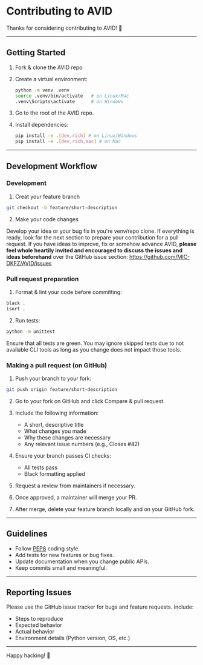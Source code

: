 # Contributing to AVID

Thanks for considering contributing to AVID! 🎉

---

## Getting Started

1. Fork & clone the AVID repo
2. Create a virtual environment:

   ```bash
   python -m venv .venv
   source .venv/bin/activate   # on Linux/Mac
   .venv\Scripts\activate      # on Windows
   ```
3. Go to the root of the AVID repo.
4. Install dependencies:

   ```bash
   pip install -e .[dev,rich] # on Linux/Windows
   pip install -e .[dev,rich,mac] # on Mac
   ```

---

## Development Workflow
### Development
1. Creat your feature branch
  ```bash
  git checkout -b feature/short-description
  ```
2. Make your code changes

Develop your idea or your bug fix in you're venv/repo clone.
If everything is ready, look for the next section to prepare your contribution for a pull request.
If you have ideas to improve, fix or somehow advance AVID, **please feel whole heartily invited and encouraged to
discuss the issues and ideas beforehand** over the GitHub issue section: https://github.com/MIC-DKFZ/AVID/issues  

### Pull request preparation
1. Format & lint your code before committing:

  ```bash
  black .
  isort .
  ```

2. Run tests:

  ```bash
  python -m unittest
  ```
Ensure that all tests are green. You may ignore skipped tests due to not available CLI tools as long as you change
does not impact those tools.

### Making a pull request (on GitHub)

1. Push your branch to your fork:
  ```bash
  git push origin feature/short-description
  ```
2. Go to your fork on GitHub and click Compare & pull request.
3. Include the following information:
   - A short, descriptive title
   - What changes you made 
   - Why these changes are necessary 
   - Any relevant issue numbers (e.g., Closes #42)
4. Ensure your branch passes CI checks:
   - All tests pass 
   - Black formatting applied

5. Request a review from maintainers if necessary. 
6. Once approved, a maintainer will merge your PR.
7. After merge, delete your feature branch locally and on your GitHub fork.


---

## Guidelines

- Follow [PEP8](https://peps.python.org/pep-0008/) coding style.
- Add tests for new features or bug fixes.
- Update documentation when you change public APIs.
- Keep commits small and meaningful.

---

## Reporting Issues

Please use the GitHub issue tracker for bugs and feature requests. Include:

- Steps to reproduce
- Expected behavior
- Actual behavior
- Environment details (Python version, OS, etc.)

---

Happy hacking! 🚀
